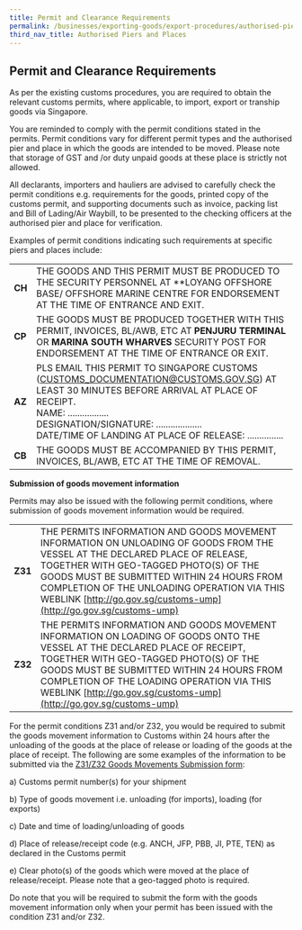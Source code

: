 ```yaml
---
title: Permit and Clearance Requirements
permalink: /businesses/exporting-goods/export-procedures/authorised-piers-places/permit-and-clearance-requirements/
third_nav_title: Authorised Piers and Places
---
```

## Permit and Clearance Requirements

As per the existing customs procedures, you are required to obtain the relevant customs permits, where applicable, to import, export or tranship goods via Singapore.

You are reminded to comply with the permit conditions stated in the permits. Permit conditions vary for different permit types and the authorised pier and place in which the goods are intended to be moved. Please note that storage of GST and /or duty unpaid goods at these place is strictly not allowed.

All declarants, importers and hauliers are advised to carefully check the permit conditions e.g. requirements for the goods, printed copy of the customs permit, and supporting documents such as invoice, packing list and Bill of Lading/Air Waybill, to be presented to the checking officers at the authorised pier and place for verification.

Examples of permit conditions indicating such requirements at specific piers and places include:

|  |  |  
|---|---|
| **CH** | THE GOODS AND THIS PERMIT MUST BE PRODUCED TO THE SECURITY PERSONNEL AT **LOYANG OFFSHORE BASE/ OFFSHORE MARINE CENTRE FOR ENDORSEMENT AT THE TIME OF ENTRANCE AND EXIT. |  
| **CP** |  THE GOODS MUST BE PRODUCED TOGETHER WITH THIS PERMIT, INVOICES, BL/AWB, ETC AT **PENJURU TERMINAL** OR **MARINA SOUTH WHARVES** SECURITY POST FOR ENDORSEMENT AT THE TIME OF ENTRANCE OR EXIT.|  
| **AZ** | PLS EMAIL THIS PERMIT TO SINGAPORE CUSTOMS (CUSTOMS_DOCUMENTATION@CUSTOMS.GOV.SG) AT LEAST 30 MINUTES BEFORE ARRIVAL AT PLACE OF RECEIPT. <br> NAME: .................  <br> DESIGNATION/SIGNATURE: ................... <br> DATE/TIME OF LANDING AT PLACE OF RELEASE: ............... |  
| **CB** | THE GOODS MUST BE ACCOMPANIED BY THIS PERMIT, INVOICES, BL/AWB, ETC AT THE TIME OF REMOVAL.|

**Submission of goods movement information**

Permits may also be issued with the following permit conditions, where submission of goods movement information would be required.

|  |  |  
|---|---|
| **Z31** | THE PERMITS INFORMATION AND GOODS MOVEMENT INFORMATION ON UNLOADING OF GOODS FROM THE VESSEL AT THE DECLARED PLACE OF RELEASE, TOGETHER WITH GEO-TAGGED PHOTO(S) OF THE GOODS MUST BE SUBMITTED WITHIN 24 HOURS FROM COMPLETION OF THE UNLOADING OPERATION VIA THIS WEBLINK [http://go.gov.sg/customs-ump](http://go.gov.sg/customs-ump)
|**Z32** | THE PERMITS INFORMATION AND GOODS MOVEMENT INFORMATION ON LOADING OF GOODS ONTO THE VESSEL AT THE DECLARED PLACE OF RECEIPT, TOGETHER WITH GEO-TAGGED PHOTO(S) OF THE GOODS MUST BE SUBMITTED WITHIN 24 HOURS FROM COMPLETION OF THE LOADING OPERATION VIA THIS WEBLINK  [http://go.gov.sg/customs-ump](http://go.gov.sg/customs-ump)  


For the permit conditions Z31 and/or Z32, you would be required to submit the goods movement information to Customs within 24 hours after the unloading of the goods at the place of release or loading of the goods at the place of receipt. The following are some examples of the information to be submitted via the [Z31/Z32 Goods Movements Submission form](http://go.gov.sg/customs-ump):

a) Customs permit number(s) for your shipment

b) Type of goods movement i.e. unloading (for imports), loading (for exports)

c) Date and time of loading/unloading of goods

d) Place of release/receipt code (e.g. ANCH, JFP, PBB, JI, PTE, TEN) as declared in the Customs permit

e) Clear photo(s) of the goods which were moved at the place of release/receipt. Please note that a geo-tagged photo is required.

Do note that you will be required to submit the form with the goods movement information only when your permit has been issued with the condition Z31 and/or Z32.